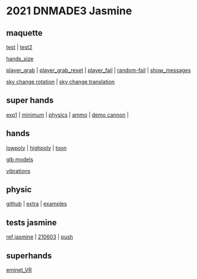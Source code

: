 # 2021 DNMADE3 Jasmine

## maquette
[test](https://eminet666.github.io/ensaama/2021/dnmade3/jasmine/maquette/test.html) |
[test2](https://eminet666.github.io/ensaama/2021/dnmade3/jasmine/maquette/player.html)

[hands_size](https://eminet666.github.io/ensaama/2021/dnmade3/jasmine/maquette/hands_size.html)

[player_grab](https://eminet666.github.io/ensaama/2021/dnmade3/jasmine/maquette/2_player_grab.html) |
[player_grab_reset](https://eminet666.github.io/ensaama/2021/dnmade3/jasmine/maquette/2_player_grab_reset.html) |
[player_fail](https://eminet666.github.io/ensaama/2021/dnmade3/jasmine/maquette/3_player_fail.html) |
[random-fail](https://eminet666.github.io/ensaama/2021/dnmade3/jasmine/maquette/4_random_fail.html) | 
[show_messages](https://eminet666.github.io/ensaama/2021/dnmade3/jasmine/maquette/5_show_messages.html)

[sky change rotation](https://eminet666.github.io/ensaama/2021/dnmade3/jasmine/maquette/6_sky_update_rotation.html) |
[sky change translation](https://eminet666.github.io/ensaama/2021/dnmade3/jasmine/maquette/6_sky_update_tranlation.html)

## super hands
[exp1](https://wmurphyrd.github.io/aframe-super-hands-component/examples/) | 
[minimum](https://eminet666.github.io/ensaama/2021/dnmade3/jasmine/0_exp_superhands_base.html) | 
[physics](https://eminet666.github.io/ensaama/2021/dnmade3/jasmine/0_exp_superhands_physics.html) |
[ammo](https://eminet666.github.io/ensaama/2021/dnmade3/jasmine/1_ammo.html) |
[demo cannon](https://eminet666.github.io/eminet_VR/x_test/physics/2_demo_tuto2.html) |

## hands
[lowpoly](https://eminet666.github.io/ensaama/2021/dnmade3/jasmine/hands/0_hands_lowpoly.html) | 
[highpoly](https://eminet666.github.io/ensaama/2021/dnmade3/jasmine/hands/0_hands_highpoly.html) | 
[toon](https://eminet666.github.io/ensaama/2021/dnmade3/jasmine/hands/0_hands_toons.html) 

[glb models](https://eminet666.github.io/ensaama/2021/dnmade3/jasmine/hands/1_hands_3Dmodels.html)

[vibrations](https://eminet666.github.io/ensaama/2021/dnmade3/jasmine/hands/2_hands_vibrations.html)

## physic
[github](https://github.com/n5ro/aframe-physics-system) | 
[extra](https://wmurphyrd.github.io/aframe-physics-extras/) |
[examples](https://n5ro.github.io/aframe-physics-system/examples/)

## tests jasmine
[ref jasmine](https://eminet666.github.io/ensaama/2021/dnmade3/jasmine/test/210603_ref.html) | 
[210603](https://eminet666.github.io/ensaama/2021/dnmade3/jasmine/test/210603.html) |
[push](https://eminet666.github.io/ensaama/2021/dnmade3/jasmine/physics/1_physics_push.html)

## superhands
[eminet_VR](https://eminet666.github.io/eminet_VR/x_test/superhands/)